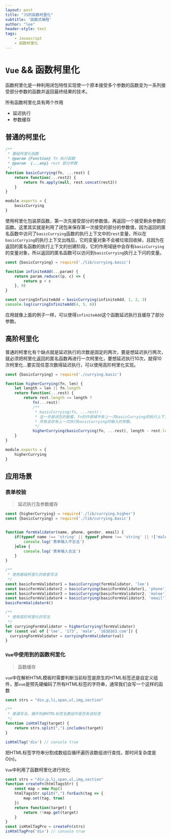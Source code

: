 ```yaml
---
layout: post
title: "JS的函数柯里化"
subtitle: '函数式编程'
author: "lee"
header-style: text
tags:
	- Javascript
	- 函数柯里化
---
```


# `Vue` && 函数柯里化

函数柯里化是一种利用闭包特性实现使一个原本接受多个参数的函数变为一系列接受部分参数的函数并返回最终结果的技术。

所有函数柯里化具有两个作用

- 延迟执行
- 参数缓存

## 普通的柯里化

```javascript
/**
 * 基础柯里化函数
 * @param {Function} fn 执行函数 
 * @param  {...any} rest 部分参数
 */
function basicCurrying(fn, ...rest) {
    return function(...rest2) {
        return fn.apply(null, rest.concat(rest2))
    }
}

module.exports = {
    basicCurrying
}
```

使用柯里化包装原函数，第一次先接受部分的参数值，再返回一个接受剩余参数的函数。这里其实就是利用了闭包来保存第一次接受的部分的参数值，因为返回的匿名函数中访问了`basicCurrying`函数的执行上下文中的`rest`变量，所以在`basicCurrying`的执行上下文出栈后，它的变量对象不会被垃圾回收掉，且因为在返回的匿名函数的执行上下文的创建阶段，它的作用域链中会存有`basicCurrying`的变量对象，所以返回的匿名函数可以访问到`basicCurrying`执行上下问的变量。

```javascript
const {basicCurrying} = require('./lib/currying.basic')

function infiniteAdd(...param) {
    return param.reduce((p, c) => {
        return p + c
    }, 0)
}

const curringInfiniteAdd = basicCurrying(infiniteAdd, 1, 2, 3)
console.log(curringInfiniteAdd(4, 5, 6)) 
```

应用就像上面的例子一样，可以使得`infiniteAdd`这个函数延迟执行且缓存了部分参数。

## 高阶柯里化

普通的柯里化有个缺点就是延迟执行的次数是固定的两次，要是想延迟执行两次，就必须把柯里化返回的匿名函数再进行一次柯里化，要想延迟执行10次，就得10次柯里化...要实现任意次数得延迟执行，可以使用高阶柯里化实现。

```javascript
const {basicCurrying} = require('./currying.basic')

function higherCurrying(fn, len) {
    let length = len || fn.length
    return function(...rest) {
        return rest.length >= length ? 
            fn(...rest):
            /**
             * basicCurrying(fn, ...rest)：
             * 这一步是闭包的嵌套，fn的作用域中有上一次basicCurrying的执行上下文的变量对象，
             * 所有会存有上一次执行basicCurrying时输入的参数。
             */
            higherCurrying(basicCurrying(fn, ...rest), length - rest.length)        
    }
}

module.exports = {
    higherCurrying
}
```

## 应用场景

### 表单校验

> 延迟执行及参数缓存

```javascript
const {higherCurrying} = require('./lib/currying.higher')
const {basicCurrying} = require('./lib/currying.basic')


function formValidator(name, phone, gender, email) {
    if(typeof name !== 'string' || typeof phone !== 'string' || !['male', 'female'].includes(gender) || typeof email !== 'string') {
        console.log('表单输入不合法')
    }else {
        console.log('表单输入合法')
    }
}

/**
 * 使用基础柯里化的嵌套写法
 */
const basicFormValidator1 = basicCurrying(formValidator, 'lee')
const basicFormValidator2 = basicCurrying(basicFormValidator1, 'phone')
const basicFormValidator3 = basicCurrying(basicFormValidator2, 'malee')
const basicFormValidator4 = basicCurrying(basicFormValidator3, 'email')
basicFormValidator4()

/**
 * 使用高阶柯里化的写法
 */
let curryingFormValidator = higherCurrying(formValidator)
for (const val of ['lee', '173', 'male', '163@163.com']) {
  curryingFormValidator = curryingFormValidator(val)  
}
```



### `Vue`中使用到的函数柯里化

> 函数缓存

`vue`中在解析HTML模板时需要判断当前标签是原生的HTML标签还是自定义组件，那`vue`是预先硬编码了所有HTML标签的字符串，通常我们会写一个这样的函数

```javascript
const strs = "div,p,li,span,ul,img,section"

/**
 * 普通写法，循环判断HTML标签名数组中是否有该标签
 */
function isHtmlTag(target) {
    return strs.split(",").includes(target)
}

isHtmlTag('div') // console true
```

把HTML标签字符串分割成数组后循环遍历该数组进行查找，那时间复杂度是O(n)。

`Vue`中利用了函数柯里化进行优化

```javascript
const strs = "div,p,li,span,ul,img,section"
function createFn(htmlTagsStr) {
    const map = new Map()
    htmlTagsStr.split(",").forEach(tag => {
        map.set(tag, true)
    })
    return function(target) {
        return !!map.get(target)
    }
}
const isHtmlTagPro = createFn(strs)
isHtmlTagPro('div') // console true
```

